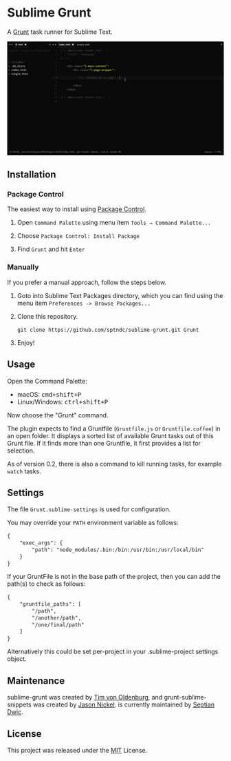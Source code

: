 # Sublime Grunt

A [Grunt](https://gruntjs.com/) task runner for Sublime Text.

![Screencast of Sublime Grunt](screencast.gif)

## Installation

### Package Control

The easiest way to install using [Package Control](https://packagecontrol.io/).

1. Open `Command Palette` using menu item `Tools → Command Palette...`

2. Choose `Package Control: Install Package`

3. Find `Grunt` and hit `Enter`

### Manually

If you prefer a manual approach, follow the steps below.

1. Goto into Sublime Text Packages directory, which you can find
   using the menu item `Preferences -> Browse Packages...`

2. Clone this repository.

    ```
    git clone https://github.com/sptndc/sublime-grunt.git Grunt
    ```

3. Enjoy!

## Usage

Open the Command Palette:

* macOS: <kbd>cmd+shift+P</kbd>
* Linux/Windows: <kbd>ctrl+shift+P</kbd>

Now choose the "Grunt" command.

The plugin expects to find a Gruntfile (`Gruntfile.js` or
`Gruntfile.coffee`) in an open folder. It displays a sorted list of
available Grunt tasks out of this Grunt file. If it finds more than
one Gruntfile, it first provides a list for selection.

As of version 0.2, there is also a command to kill running tasks, for
example `watch` tasks.

## Settings

The file `Grunt.sublime-settings` is used for configuration.

You may override your `PATH` environment variable as follows:

```
{
    "exec_args": {
        "path": "node_modules/.bin:/bin:/usr/bin:/usr/local/bin"
    }
}
```

If your GruntFile is not in the base path of the project, then you
can add the path(s) to check as follows:

```
{
    "gruntfile_paths": [
        "/path",
        "/another/path",
        "/one/final/path"
    ]
}
```

Alternatively this could be set per-project in your .sublime-project
settings object.

## Maintenance

sublime-grunt was created by [Tim von Oldenburg](https://github.com/tvooo), and
grunt-sublime-snippets was created by [Jason Nickel](https://github.com/devatrox).
is currently maintained by [Septian Dwic](https://github.com/sptndc).

## License

This project was released under the [MIT](LICENSE) License.
